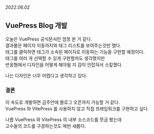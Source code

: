 ###### 2022.06.02

## VuePress Blog 개발 
오늘은 VuePress 공식문서만 엄청 본 거 같다.       
결과물은 페이지 이동까지와 태그 리스트를 보여주는것만 했다.      
태그를 클릭하면 태그가 소속된 페이지로 이동하는 기능을 구현할 예정이다.        
태그를 여러 개 선택할 수 있게 구현할까도 생각했지만    
반응형에서 디자인을 어떻게 해야될 지 감이 안잡혀서 스킾했다.      

나는 디자인은 너무 어렵다고 생각하고 있다.     

### 결론 
이 속도로 개발하면 금주안에 블로그 오픈까지 가능할 거 같다.      
VuePress 와 VitePress 를 사용하지 않고 직접 프레임워크를 구현하고 싶다.        

나름 VuePress 와 VitePress 의 내부 소스코드를 쪼금 봤는데     
고수들의 코드를 구경하는것도 매번 새롭다.



